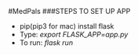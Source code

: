 #MedPals
###STEPS TO SET UP APP
- pip(pip3 for mac) install flask
- Type: *export FLASK_APP=app.py*
- To run: *flask run*